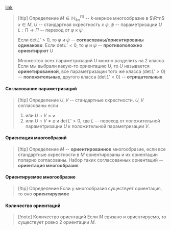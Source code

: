 [link](https://www.youtube.com/live/g8uC3KgYg_M?si=XIxkC_daIXdb0u5s&t=2707)
>[!tip] Определение
>$M\in\mathbb{M}^{(1)}_{kn}$ -- $k$-мерное многообразие в $\R^n$
>$x\in M$, $U$ -- стандартная окрестность $x$
>$\varphi, \psi$ -- параметризации $U$
>$L:\Pi\rightarrow\Pi$ -- переход от $\varphi$ к $\psi$
>
>Если $\det L'>0$, то $\varphi$ и $\psi$ -- **согласованы/ориентированы одинаково**.
>Если $\det L'< 0$, то $\varphi$ и $\psi$ -- **противоположно ориентируют** $U$
>
>Множество всех параметризаций $U$ можно разделить на 2 класса. Если мы выбрали какую-то ориентацию $U$, то $U$ называется **оринетированной**, все параметризации того же класса ($\det L' > 0$) -- **положительные**, другого класса  ($\det L' < 0$) -- **отрицательные**.
#### Согласование параметризаций
>[!tip] Определение
>$U,V$ -- стандартные окрестности.
>$U,V$ согласованы если
>1. или $U\cap V = \varnothing$
>2. или $U\cap V \not=\varnothing$ и $\det L' > 0$, где $L$ -- переход от положительной параметризации $U$ к положительной параметризации $V$.
#### Ориентация многообразий
>[!tip] Определение 
>$M$ --  **ориентированное** многообразие, если все стандартные окрестности в $M$ ориентированы и их ориентации попарно согласованы. 
>Набор таких согласованных ориентаций -- **ориентация многообразия**.
#### Ориентируемое многообразие
>[!tip] Определение 
> Если у многообразия существует ориентация, то оно **ориентируемое**
#### Количество ориентаций
>[!note] Количество ориентаций
>Если $M$ связано и ориентируемо, то существует ровно 2 ориентации $M$.

